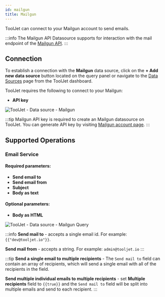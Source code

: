 ```yaml
---
id: mailgun
title: Mailgun
---
```


ToolJet can connect to your Mailgun account to send emails.

:::info
The Mailgun API Datasource supports for interaction with the mail endpoint of the [Mailgun API](https://documentation.mailgun.com/en/latest/api-intro.html#authentication-1).
:::

<div style={{paddingTop:'24px'}}>

## Connection

To establish a connection with the **Mailgun** data source, click on the **+ Add new data source** button located on the query panel or navigate to the [Data Sources](./overview) page from the ToolJet dashboard.

ToolJet requires the following to connect to your Mailgun:
- **API key**

<img class="screenshot-full" src="/img/datasource-reference/mailgun/mailgun-datasource-v3.png" alt="ToolJet - Data source - Mailgun" />

:::tip
Mailgun API key is required to create an Mailgun datasource on ToolJet. You can generate API key by visiting [Mailgun account page](https://app.mailgun.com/app/account/security/api_keys).
:::

</div>

<div style={{paddingTop:'24px'}}>

## Supported Operations

### Email Service

#### Required parameters:

- **Send email to**
- **Send email from**
- **Subject**
- **Body as text**

#### Optional parameters:

- **Body as HTML**

<img class="screenshot-full" src="/img/datasource-reference/mailgun/mailgunQuery.png" alt="ToolJet - Data source - Mailgun Query" />

:::info
**Send mail to** - accepts a single email id. 
For example:
`{{"dev@tooljet.io"}}`.

**Send mail from** - accepts a string.
For example: `admin@tooljet.io`
:::

:::tip
**Send a single email to multiple recipients** - The `Send mail to` field can contain an array of recipients, which will send a single email with all of the recipients in the field.

**Send multiple individual emails to multiple recipients** - set <b>Multiple recipients</b> field to `{{true}}` and the `Send mail to` field will be split into multiple emails and send to each recipient.
:::

</div>
